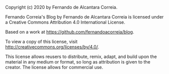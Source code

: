 Copyright (c) 2020 by Fernando de Alcantara Correia.

Fernando Correia's Blog by Fernando de Alcantara Correia is licensed under a Creative Commons Attribution 4.0 International License.

Based on a work at https://github.com/fernandoacorreia/blog.

To view a copy of this license, visit http://creativecommons.org/licenses/by/4.0/.

This license allows reusers to distribute, remix, adapt, and build upon the material in any medium or format, so long as
attribution is given to the creator. The license allows for commercial use.
